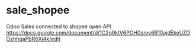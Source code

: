 # sale_shopee
Odoo Sales connected to shopee open API
https://docs.google.com/document/d/1C2g9ktV6POH0srey6R10ajdEkeUZOOzhhqaPbR6Xj4k/edit
